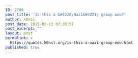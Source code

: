 ```yaml
---
ID: 2706
post_title: 'Is this a &#8220;Nazi&#8221; group now?'
author: k0nsl
post_date: 2015-02-13 07:38:57
post_excerpt: ""
layout: post
permalink: >
  https://quotes.k0nsl.org/is-this-a-nazi-group-now.html
published: true
---
```

<img class='wpml_ico' alt='' src='http://quotes.k0nsl.org/wp-content/plugins/wp-monalisa/icons/lol.gif' />